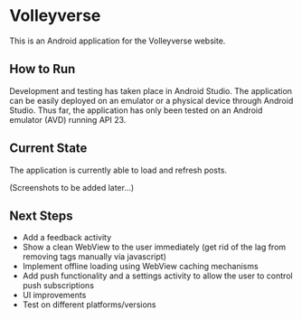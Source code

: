 # Volleyverse

This is an Android application for the Volleyverse website.

## How to Run

Development and testing has taken place in Android Studio. The application can be easily deployed on an
emulator or a physical device through Android Studio. Thus far, the application has only been tested on
an Android emulator (AVD) running API 23.

## Current State

The application is currently able to load and refresh posts.

(Screenshots to be added later...)

## Next Steps

- Add a feedback activity
- Show a clean WebView to the user immediately (get rid of the lag from removing tags manually via javascript)
- Implement offline loading using WebView caching mechanisms
- Add push functionality and a settings activity to allow the user to control push subscriptions
- UI improvements
- Test on different platforms/versions
